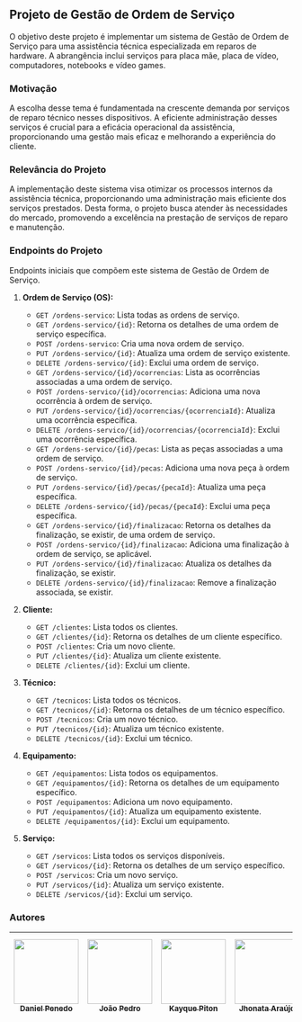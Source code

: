 ## Projeto de Gestão de Ordem de Serviço

O objetivo deste projeto é implementar um sistema de Gestão de Ordem de Serviço para uma assistência técnica especializada em reparos de hardware. A abrangência inclui serviços para placa mãe, placa de vídeo, computadores, notebooks e vídeo games.

### Motivação

A escolha desse tema é fundamentada na crescente demanda por serviços de reparo técnico nesses dispositivos. A eficiente administração desses serviços é crucial para a eficácia operacional da assistência, proporcionando uma gestão mais eficaz e melhorando a experiência do cliente.

### Relevância do Projeto

A implementação deste sistema visa otimizar os processos internos da assistência técnica, proporcionando uma administração mais eficiente dos serviços prestados. Desta forma, o projeto busca atender às necessidades do mercado, promovendo a excelência na prestação de serviços de reparo e manutenção.

### Endpoints do Projeto

Endpoints iniciais que compõem este sistema de Gestão de Ordem de Serviço.


1. **Ordem de Serviço (OS):**
   - `GET /ordens-servico`: Lista todas as ordens de serviço.
   - `GET /ordens-servico/{id}`: Retorna os detalhes de uma ordem de serviço específica.
   - `POST /ordens-servico`: Cria uma nova ordem de serviço.
   - `PUT /ordens-servico/{id}`: Atualiza uma ordem de serviço existente.
   - `DELETE /ordens-servico/{id}`: Exclui uma ordem de serviço.
   - `GET /ordens-servico/{id}/ocorrencias`: Lista as ocorrências associadas a uma ordem de serviço.
   - `POST /ordens-servico/{id}/ocorrencias`: Adiciona uma nova ocorrência à ordem de serviço.
   - `PUT /ordens-servico/{id}/ocorrencias/{ocorrenciaId}`: Atualiza uma ocorrência específica.
   - `DELETE /ordens-servico/{id}/ocorrencias/{ocorrenciaId}`: Exclui uma ocorrência específica.
   - `GET /ordens-servico/{id}/pecas`: Lista as peças associadas a uma ordem de serviço.
   - `POST /ordens-servico/{id}/pecas`: Adiciona uma nova peça à ordem de serviço.
   - `PUT /ordens-servico/{id}/pecas/{pecaId}`: Atualiza uma peça específica.
   - `DELETE /ordens-servico/{id}/pecas/{pecaId}`: Exclui uma peça específica.
   - `GET /ordens-servico/{id}/finalizacao`: Retorna os detalhes da finalização, se existir, de uma ordem de serviço.
   - `POST /ordens-servico/{id}/finalizacao`: Adiciona uma finalização à ordem de serviço, se aplicável.
   - `PUT /ordens-servico/{id}/finalizacao`: Atualiza os detalhes da finalização, se existir.
   - `DELETE /ordens-servico/{id}/finalizacao`: Remove a finalização associada, se existir.

2. **Cliente:**
   - `GET /clientes`: Lista todos os clientes.
   - `GET /clientes/{id}`: Retorna os detalhes de um cliente específico.
   - `POST /clientes`: Cria um novo cliente.
   - `PUT /clientes/{id}`: Atualiza um cliente existente.
   - `DELETE /clientes/{id}`: Exclui um cliente.

3. **Técnico:**
   - `GET /tecnicos`: Lista todos os técnicos.
   - `GET /tecnicos/{id}`: Retorna os detalhes de um técnico específico.
   - `POST /tecnicos`: Cria um novo técnico.
   - `PUT /tecnicos/{id}`: Atualiza um técnico existente.
   - `DELETE /tecnicos/{id}`: Exclui um técnico.

4. **Equipamento:**
   - `GET /equipamentos`: Lista todos os equipamentos.
   - `GET /equipamentos/{id}`: Retorna os detalhes de um equipamento específico.
   - `POST /equipamentos`: Adiciona um novo equipamento.
   - `PUT /equipamentos/{id}`: Atualiza um equipamento existente.
   - `DELETE /equipamentos/{id}`: Exclui um equipamento.

5. **Serviço:**
   - `GET /servicos`: Lista todos os serviços disponíveis.
   - `GET /servicos/{id}`: Retorna os detalhes de um serviço específico.
   - `POST /servicos`: Cria um novo serviço.
   - `PUT /servicos/{id}`: Atualiza um serviço existente.
   - `DELETE /servicos/{id}`: Exclui um serviço.

### Autores

| [<img src="https://avatars.githubusercontent.com/u/84890636?v=4" width=115><br><sub>Daniel Penedo</sub>](https://github.com/DanielPenedo97?tab=repositories) |  [<img src="https://avatars.githubusercontent.com/u/32523778?v=4" width=115><br><sub>João Pedro</sub>](https://github.com/joaopedropinto) |  [<img src="https://avatars.githubusercontent.com/u/76014751?v=4" width=115><br><sub>Kayque Piton</sub>](https://github.com/kayquepiton) | [<img src="https://avatars.githubusercontent.com/u/34558728?v=4" width=115><br><sub>Jhonata Araújo</sub>](https://github.com/DStalkerBR) | [<img src="https://avatars.githubusercontent.com/u/32984720?v=4" width=115><br><sub>Valber Francisco dos Santos</sub>](https://github.com/ValberF) |
| :---: | :---: | :---: | :---: | :---: |
